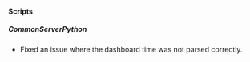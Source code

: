 
#### Scripts
##### CommonServerPython
- Fixed an issue where the dashboard time was not parsed correctly.
